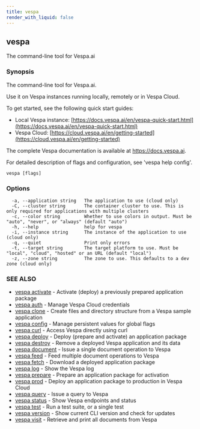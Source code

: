 ```yaml
---
title: vespa
render_with_liquid: false
---
```


## vespa

The command-line tool for Vespa.ai

### Synopsis

The command-line tool for Vespa.ai.

Use it on Vespa instances running locally, remotely or in Vespa Cloud.

To get started, see the following quick start guides:

- Local Vespa instance: [https://docs.vespa.ai/en/vespa-quick-start.html](https://docs.vespa.ai/en/vespa-quick-start.html)
- Vespa Cloud: [https://cloud.vespa.ai/en/getting-started](https://cloud.vespa.ai/en/getting-started)

The complete Vespa documentation is available at https://docs.vespa.ai.

For detailed description of flags and configuration, see 'vespa help config'.


```
vespa [flags]
```

### Options

```
  -a, --application string   The application to use (cloud only)
  -C, --cluster string       The container cluster to use. This is only required for applications with multiple clusters
  -c, --color string         Whether to use colors in output. Must be "auto", "never", or "always" (default "auto")
  -h, --help                 help for vespa
  -i, --instance string      The instance of the application to use (cloud only)
  -q, --quiet                Print only errors
  -t, --target string        The target platform to use. Must be "local", "cloud", "hosted" or an URL (default "local")
  -z, --zone string          The zone to use. This defaults to a dev zone (cloud only)
```

### SEE ALSO

* [vespa activate](vespa_activate.html)	 - Activate (deploy) a previously prepared application package
* [vespa auth](vespa_auth.html)	 - Manage Vespa Cloud credentials
* [vespa clone](vespa_clone.html)	 - Create files and directory structure from a Vespa sample application
* [vespa config](vespa_config.html)	 - Manage persistent values for global flags
* [vespa curl](vespa_curl.html)	 - Access Vespa directly using curl
* [vespa deploy](vespa_deploy.html)	 - Deploy (prepare and activate) an application package
* [vespa destroy](vespa_destroy.html)	 - Remove a deployed Vespa application and its data
* [vespa document](vespa_document.html)	 - Issue a single document operation to Vespa
* [vespa feed](vespa_feed.html)	 - Feed multiple document operations to Vespa
* [vespa fetch](vespa_fetch.html)	 - Download a deployed application package
* [vespa log](vespa_log.html)	 - Show the Vespa log
* [vespa prepare](vespa_prepare.html)	 - Prepare an application package for activation
* [vespa prod](vespa_prod.html)	 - Deploy an application package to production in Vespa Cloud
* [vespa query](vespa_query.html)	 - Issue a query to Vespa
* [vespa status](vespa_status.html)	 - Show Vespa endpoints and status
* [vespa test](vespa_test.html)	 - Run a test suite, or a single test
* [vespa version](vespa_version.html)	 - Show current CLI version and check for updates
* [vespa visit](vespa_visit.html)	 - Retrieve and print all documents from Vespa

